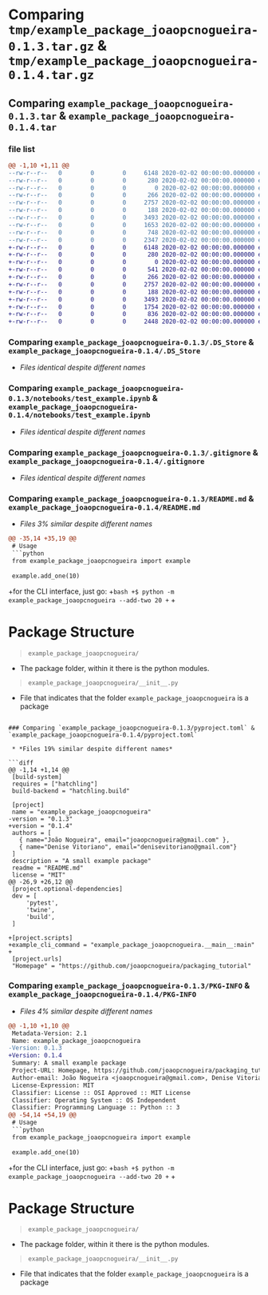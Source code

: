 # Comparing `tmp/example_package_joaopcnogueira-0.1.3.tar.gz` & `tmp/example_package_joaopcnogueira-0.1.4.tar.gz`

## Comparing `example_package_joaopcnogueira-0.1.3.tar` & `example_package_joaopcnogueira-0.1.4.tar`

### file list

```diff
@@ -1,10 +1,11 @@
--rw-r--r--   0        0        0     6148 2020-02-02 00:00:00.000000 example_package_joaopcnogueira-0.1.3/.DS_Store
--rw-r--r--   0        0        0      280 2020-02-02 00:00:00.000000 example_package_joaopcnogueira-0.1.3/Makefile
--rw-r--r--   0        0        0        0 2020-02-02 00:00:00.000000 example_package_joaopcnogueira-0.1.3/example_package_joaopcnogueira/__init__.py
--rw-r--r--   0        0        0      266 2020-02-02 00:00:00.000000 example_package_joaopcnogueira-0.1.3/example_package_joaopcnogueira/example.py
--rw-r--r--   0        0        0     2757 2020-02-02 00:00:00.000000 example_package_joaopcnogueira-0.1.3/notebooks/test_example.ipynb
--rw-r--r--   0        0        0      188 2020-02-02 00:00:00.000000 example_package_joaopcnogueira-0.1.3/tests/test_example.py
--rw-r--r--   0        0        0     3493 2020-02-02 00:00:00.000000 example_package_joaopcnogueira-0.1.3/.gitignore
--rw-r--r--   0        0        0     1653 2020-02-02 00:00:00.000000 example_package_joaopcnogueira-0.1.3/README.md
--rw-r--r--   0        0        0      748 2020-02-02 00:00:00.000000 example_package_joaopcnogueira-0.1.3/pyproject.toml
--rw-r--r--   0        0        0     2347 2020-02-02 00:00:00.000000 example_package_joaopcnogueira-0.1.3/PKG-INFO
+-rw-r--r--   0        0        0     6148 2020-02-02 00:00:00.000000 example_package_joaopcnogueira-0.1.4/.DS_Store
+-rw-r--r--   0        0        0      280 2020-02-02 00:00:00.000000 example_package_joaopcnogueira-0.1.4/Makefile
+-rw-r--r--   0        0        0        0 2020-02-02 00:00:00.000000 example_package_joaopcnogueira-0.1.4/example_package_joaopcnogueira/__init__.py
+-rw-r--r--   0        0        0      541 2020-02-02 00:00:00.000000 example_package_joaopcnogueira-0.1.4/example_package_joaopcnogueira/__main__.py
+-rw-r--r--   0        0        0      266 2020-02-02 00:00:00.000000 example_package_joaopcnogueira-0.1.4/example_package_joaopcnogueira/example.py
+-rw-r--r--   0        0        0     2757 2020-02-02 00:00:00.000000 example_package_joaopcnogueira-0.1.4/notebooks/test_example.ipynb
+-rw-r--r--   0        0        0      188 2020-02-02 00:00:00.000000 example_package_joaopcnogueira-0.1.4/tests/test_example.py
+-rw-r--r--   0        0        0     3493 2020-02-02 00:00:00.000000 example_package_joaopcnogueira-0.1.4/.gitignore
+-rw-r--r--   0        0        0     1754 2020-02-02 00:00:00.000000 example_package_joaopcnogueira-0.1.4/README.md
+-rw-r--r--   0        0        0      836 2020-02-02 00:00:00.000000 example_package_joaopcnogueira-0.1.4/pyproject.toml
+-rw-r--r--   0        0        0     2448 2020-02-02 00:00:00.000000 example_package_joaopcnogueira-0.1.4/PKG-INFO
```

### Comparing `example_package_joaopcnogueira-0.1.3/.DS_Store` & `example_package_joaopcnogueira-0.1.4/.DS_Store`

 * *Files identical despite different names*

### Comparing `example_package_joaopcnogueira-0.1.3/notebooks/test_example.ipynb` & `example_package_joaopcnogueira-0.1.4/notebooks/test_example.ipynb`

 * *Files identical despite different names*

### Comparing `example_package_joaopcnogueira-0.1.3/.gitignore` & `example_package_joaopcnogueira-0.1.4/.gitignore`

 * *Files identical despite different names*

### Comparing `example_package_joaopcnogueira-0.1.3/README.md` & `example_package_joaopcnogueira-0.1.4/README.md`

 * *Files 3% similar despite different names*

```diff
@@ -35,14 +35,19 @@
 # Usage
 ```python
 from example_package_joaopcnogueira import example
 
 example.add_one(10)
 ```
 
+for the CLI interface, just go:
+```bash
+$ python -m example_package_joaopcnogueira --add-two 20
+```
+
 # Package Structure
 
 > `example_package_joaopcnogueira/`
 - The package folder, within it there is the python modules.
 
 > `example_package_joaopcnogueira/__init__.py`
 - File that indicates that the folder `example_package_joaopcnogueira` is a package
```

### Comparing `example_package_joaopcnogueira-0.1.3/pyproject.toml` & `example_package_joaopcnogueira-0.1.4/pyproject.toml`

 * *Files 19% similar despite different names*

```diff
@@ -1,14 +1,14 @@
 [build-system]
 requires = ["hatchling"]
 build-backend = "hatchling.build"
 
 [project]
 name = "example_package_joaopcnogueira"
-version = "0.1.3"
+version = "0.1.4"
 authors = [
   { name="João Nogueira", email="joaopcnogueira@gmail.com" },
   { name="Denise Vitoriano", email="denisevitoriano@gmail.com"}
 ]
 description = "A small example package"
 readme = "README.md"
 license = "MIT"
@@ -26,9 +26,12 @@
 [project.optional-dependencies]
 dev = [
     'pytest',
     'twine',
     'build',
 ]
 
+[project.scripts]
+example_cli_command = "example_package_joaopcnogueira.__main__:main"
+
 [project.urls]
 "Homepage" = "https://github.com/joaopcnogueira/packaging_tutorial"
```

### Comparing `example_package_joaopcnogueira-0.1.3/PKG-INFO` & `example_package_joaopcnogueira-0.1.4/PKG-INFO`

 * *Files 4% similar despite different names*

```diff
@@ -1,10 +1,10 @@
 Metadata-Version: 2.1
 Name: example_package_joaopcnogueira
-Version: 0.1.3
+Version: 0.1.4
 Summary: A small example package
 Project-URL: Homepage, https://github.com/joaopcnogueira/packaging_tutorial
 Author-email: João Nogueira <joaopcnogueira@gmail.com>, Denise Vitoriano <denisevitoriano@gmail.com>
 License-Expression: MIT
 Classifier: License :: OSI Approved :: MIT License
 Classifier: Operating System :: OS Independent
 Classifier: Programming Language :: Python :: 3
@@ -54,14 +54,19 @@
 # Usage
 ```python
 from example_package_joaopcnogueira import example
 
 example.add_one(10)
 ```
 
+for the CLI interface, just go:
+```bash
+$ python -m example_package_joaopcnogueira --add-two 20
+```
+
 # Package Structure
 
 > `example_package_joaopcnogueira/`
 - The package folder, within it there is the python modules.
 
 > `example_package_joaopcnogueira/__init__.py`
 - File that indicates that the folder `example_package_joaopcnogueira` is a package
```

